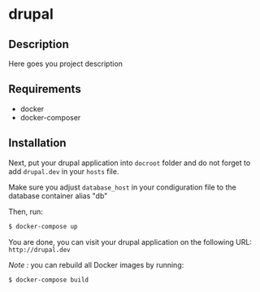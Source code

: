 # drupal

## Description
Here goes you project description

## Requirements
- docker
- docker-composer

## Installation
Next, put your drupal application into `docroot` folder and do not forget to add `drupal.dev` in your `hosts` file.

Make sure you adjust `database_host` in your condiguration file to the database container alias "db"

Then, run:

```bash
$ docker-compose up
```

You are done, you can visit your drupal application on the following URL: `http://drupal.dev`

_Note :_ you can rebuild all Docker images by running:

```bash
$ docker-compose build
```
